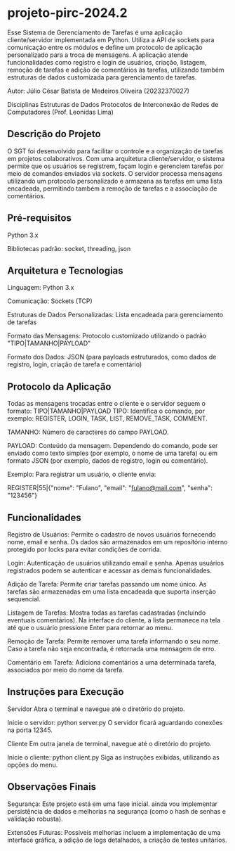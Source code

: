 # projeto-pirc-2024.2
Esse Sistema de Gerenciamento de Tarefas é uma aplicação cliente/servidor implementada em Python. Utiliza a API de sockets para comunicação entre os módulos e define um protocolo de aplicação personalizado para a troca de mensagens. A aplicação atende funcionalidades como registro e login de usuários, criação, listagem, remoção de tarefas e adição de comentários às tarefas, utilizando também estruturas de dados customizada para gerenciamento de tarefas.

Autor:
Júlio César Batista de Medeiros Oliveira (20232370027)

Disciplinas
Estruturas de Dados 
Protocolos de Interconexão de Redes de Computadores (Prof. Leonidas Lima)

## Descrição do Projeto

O SGT foi desenvolvido para facilitar o controle e a organização de tarefas em projetos colaborativos. Com uma arquitetura cliente/servidor, o sistema permite que os usuários se registrem, façam login e gerenciem tarefas por meio de comandos enviados via sockets. O servidor processa mensagens utilizando um protocolo personalizado e armazena as tarefas em uma lista encadeada, permitindo também a remoção de tarefas e a associação de comentários.

## Pré-requisitos
Python 3.x

Bibliotecas padrão: socket, threading, json

## Arquitetura e Tecnologias

Linguagem: Python 3.x

Comunicação: Sockets (TCP)

Estruturas de Dados Personalizadas: Lista encadeada para gerenciamento de tarefas

Formato das Mensagens: Protocolo customizado utilizando o padrão "TIPO|TAMANHO|PAYLOAD"

Formato dos Dados: JSON (para payloads estruturados, como dados de registro, login, criação de tarefa e comentário)

## Protocolo da Aplicação

Todas as mensagens trocadas entre o cliente e o servidor seguem o formato: TIPO|TAMANHO|PAYLOAD
TIPO: Identifica o comando, por exemplo: REGISTER, LOGIN, TASK, LIST, REMOVE_TASK, COMMENT.

TAMANHO: Número de caracteres do campo PAYLOAD.

PAYLOAD: Conteúdo da mensagem. Dependendo do comando, pode ser enviado como texto simples (por exemplo, o nome de uma tarefa) ou em formato JSON (por exemplo, dados de registro, login ou comentário).

Exemplo: Para registrar um usuário, o cliente envia:

REGISTER|55|{"nome": "Fulano", "email": "fulano@mail.com", "senha": "123456"}


## Funcionalidades

Registro de Usuários: Permite o cadastro de novos usuários fornecendo nome, email e senha. Os dados são armazenados em um repositório interno protegido por locks para evitar condições de corrida.

Login: Autenticação de usuários utilizando email e senha. Apenas usuários registrados podem se autenticar e acessar as demais funcionalidades.

Adição de Tarefa: Permite criar tarefas passando um nome único. As tarefas são armazenadas em uma lista encadeada que suporta inserção sequencial.

Listagem de Tarefas: Mostra todas as tarefas cadastradas (incluindo eventuais comentários). Na interface do cliente, a lista permanece na tela até que o usuário pressione Enter para retornar ao menu.

Remoção de Tarefa: Permite remover uma tarefa informando o seu nome. Caso a tarefa não seja encontrada, é retornada uma mensagem de erro.

Comentário em Tarefa: Adiciona comentários a uma determinada tarefa, associados por meio do nome da tarefa.

## Instruções para Execução

Servidor
Abra o terminal e navegue até o diretório do projeto.

Inicie o servidor: 
python server.py
O servidor ficará aguardando conexões na porta 12345.

Cliente
Em outra janela de terminal, navegue até o diretório do projeto.

Inicie o cliente:
python client.py
Siga as instruções exibidas, utilizando as opções do menu.

## Observações Finais

Segurança: Este projeto está em uma fase inicial. ainda vou implementar persistência de dados e melhorias na segurança (como o hash de senhas e validação robusta).

Extensões Futuras: Possíveis melhorias incluem a implementação de uma interface gráfica, a adição de logs detalhados, a criação de testes unitários.
